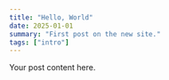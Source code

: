 ```yaml
---
title: "Hello, World"
date: 2025-01-01
summary: "First post on the new site."
tags: ["intro"]
---
```

Your post content here.
